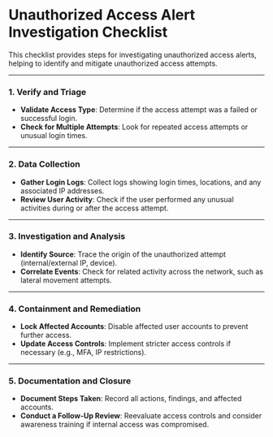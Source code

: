 # Unauthorized Access Alert Investigation Checklist

This checklist provides steps for investigating unauthorized access alerts, helping to identify and mitigate unauthorized access attempts.

---

### 1. Verify and Triage

- **Validate Access Type**: Determine if the access attempt was a failed or successful login.
- **Check for Multiple Attempts**: Look for repeated access attempts or unusual login times.

---

### 2. Data Collection

- **Gather Login Logs**: Collect logs showing login times, locations, and any associated IP addresses.
- **Review User Activity**: Check if the user performed any unusual activities during or after the access attempt.

---

### 3. Investigation and Analysis

- **Identify Source**: Trace the origin of the unauthorized attempt (internal/external IP, device).
- **Correlate Events**: Check for related activity across the network, such as lateral movement attempts.

---

### 4. Containment and Remediation

- **Lock Affected Accounts**: Disable affected user accounts to prevent further access.
- **Update Access Controls**: Implement stricter access controls if necessary (e.g., MFA, IP restrictions).

---

### 5. Documentation and Closure

- **Document Steps Taken**: Record all actions, findings, and affected accounts.
- **Conduct a Follow-Up Review**: Reevaluate access controls and consider awareness training if internal access was compromised.

